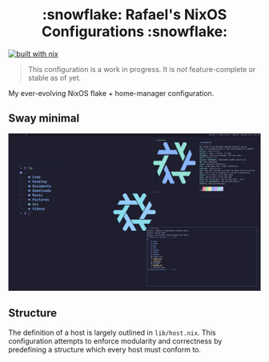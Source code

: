 <h1 align="center">:snowflake: Rafael's NixOS Configurations :snowflake:</h1>

[![built with nix](https://builtwithnix.org/badge.svg)](https://builtwithnix.org)
> This configuration is a work in progress. It is _not_ feature-complete or stable as of yet. 

My ever-evolving NixOS flake + home-manager configuration.

## Sway minimal
![Sway-minimal](img/sway-minimal.png)

## Structure
The definition of a host is largely outlined in ```lib/host.nix```. 
This configuration attempts to enforce modularity and correctness by predefining a structure which every host must conform to.


